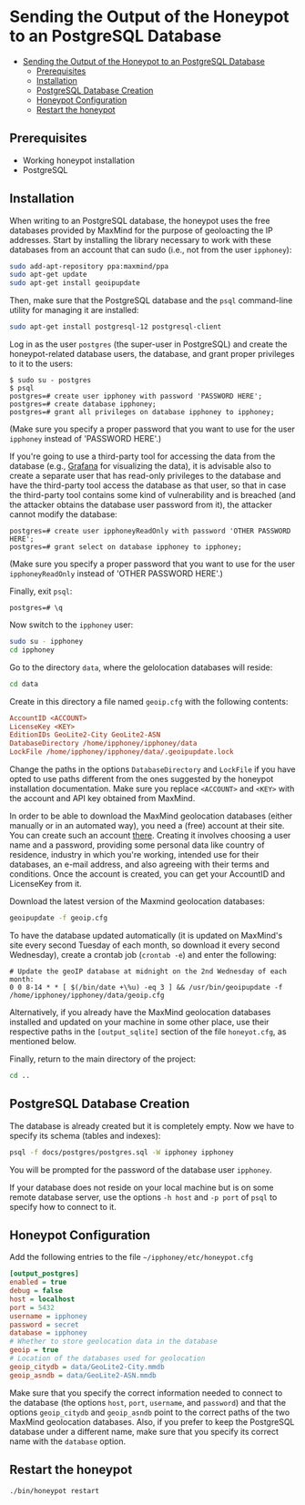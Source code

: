 # Sending the Output of the Honeypot to an PostgreSQL Database

- [Sending the Output of the Honeypot to an PostgreSQL Database](#sending-the-output-of-the-honeypot-to-an-postgresql-database)
  - [Prerequisites](#prerequisites)
  - [Installation](#installation)
  - [PostgreSQL Database Creation](#postgresql-database-creation)
  - [Honeypot Configuration](#honeypot-configuration)
  - [Restart the honeypot](#restart-the-honeypot)

## Prerequisites

- Working honeypot installation
- PostgreSQL

## Installation

When writing to an PostgreSQL database, the honeypot uses the free databases
provided by MaxMind for the purpose of geoloacting the IP addresses.
Start by installing the library necessary to work with these databases
from an account that can sudo (i.e., not from the user `ipphoney`):

```bash
sudo add-apt-repository ppa:maxmind/ppa
sudo apt-get update
sudo apt-get install geoipupdate
```

Then, make sure that the PostgreSQL database and the `psql` command-line
utility for managing it are installed:

```bash
sudo apt-get install postgresql-12 postgresql-client
```

Log in as the user `postgres` (the super-user in PostgreSQL) and create
the honeypot-related database users, the database, and grant proper
privileges to it to the users:

```psql
$ sudo su - postgres
$ psql
postgres=# create user ipphoney with password 'PASSWORD HERE';
postgres=# create database ipphoney;
postgres=# grant all privileges on database ipphoney to ipphoney;
```

(Make sure you specify a proper password that you want to use for the user
`ipphoney` instead of 'PASSWORD HERE'.)

If you're going to use a third-party tool for accessing the data from the
database (e.g., [Grafana](https://www.grafana.com) for visualizing the data),
it is advisable also to create a separate user that has read-only privileges
to the database and have the third-party tool access the database as that
user, so that in case the third-party tool contains some kind of vulnerability
and is breached (and the attacker obtains the database user password from it),
the attacker cannot modify the database:

```psql
postgres=# create user ipphoneyReadOnly with password 'OTHER PASSWORD HERE';
postgres=# grant select on database ipphoney to ipphoney;
```

(Make sure you specify a proper password that you want to use for the user
`ipphoneyReadOnly` instead of 'OTHER PASSWORD HERE'.)

Finally, exit `psql`:

```psql
postgres=# \q
```

Now switch to the `ipphoney` user:

```bash
sudo su - ipphoney
cd ipphoney
```

Go to the directory `data`, where the gelolocation databases will reside:

```bash
cd data
```

Create in this directory a file named `geoip.cfg` with the following contents:

```geoip.cfg
AccountID <ACCOUNT>
LicenseKey <KEY>
EditionIDs GeoLite2-City GeoLite2-ASN
DatabaseDirectory /home/ipphoney/ipphoney/data
LockFile /home/ipphoney/ipphoney/data/.geoipupdate.lock
```

Change the paths in the options `DatabaseDirectory` and `LockFile` if you
have opted to use paths different from the ones suggested by the
honeypot installation documentation. Make sure you replace `<ACCOUNT>`
and `<KEY>` with the account and API key obtained from MaxMind.

In order to be able to download the MaxMind geolocation databases (either
manually or in an automated way), you need a (free) account at their site.
You can create such an account [there](https://www.maxmind.com/en/geolite2/signup).
Creating it involves choosing a user name and a password, providing some
personal data like country of residence, industry in which you're working,
intended use for their databases, an e-mail address, and also agreeing with
their terms and conditions. Once the account is created, you can get your
AccountID and LicenseKey from it.

Download the latest version of the Maxmind geolocation databases:

```bash
geoipupdate -f geoip.cfg
```

To have the database updated automatically (it is updated on MaxMind's site
every second Tuesday of each month, so download it every second Wednesday),
create a crontab job (`crontab -e`) and enter the following:

```crontab
# Update the geoIP database at midnight on the 2nd Wednesday of each month:
0 0 8-14 * * [ $(/bin/date +\%u) -eq 3 ] && /usr/bin/geoipupdate -f /home/ipphoney/ipphoney/data/geoip.cfg
```

Alternatively, if you already have the MaxMind geolocation databases installed
and updated on your machine in some other place, use their respective paths in
the `[output_sqlite]` section of the file `honeyot.cfg`, as mentioned
below.

Finally, return to the main directory of the project:

```bash
cd ..
```

## PostgreSQL Database Creation

The database is already created but it is completely empty. Now we have to
specify its schema (tables and indexes):

```bash
psql -f docs/postgres/postgres.sql -W ipphoney ipphoney
```

You will be prompted for the password of the database user `ipphoney`.

If your database does not reside on your local machine but is on some remote
database server, use the options `-h host` and `-p port` of `psql` to
specify how to connect to it.

## Honeypot Configuration

Add the following entries to the file `~/ipphoney/etc/honeypot.cfg`

```honeypot.cfg
[output_postgres]
enabled = true
debug = false
host = localhost
port = 5432
username = ipphoney
password = secret
database = ipphoney
# Whether to store geolocation data in the database
geoip = true
# Location of the databases used for geolocation
geoip_citydb = data/GeoLite2-City.mmdb
geoip_asndb = data/GeoLite2-ASN.mmdb
```

Make sure that you specify the correct information needed to connect to the
database (the options `host`, `port`, `username`, and `password`) and that the
options `geoip_citydb` and `geoip_asndb` point to the correct paths of the two
MaxMind geolocation databases. Also, if you prefer to keep the PostgreSQL
database under a different name, make sure that you specify its correct name
with the `database` option.

## Restart the honeypot

```bash
./bin/honeypot restart
```
